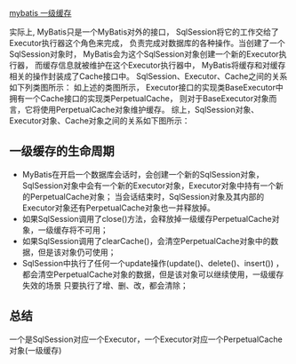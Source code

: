 [mybatis 一级缓存](https://blog.csdn.net/luanlouis/article/details/41280959)

实际上, MyBatis只是一个MyBatis对外的接口，
SqlSession将它的工作交给了Executor执行器这个角色来完成，
负责完成对数据库的各种操作。当创建了一个SqlSession对象时，
MyBatis会为这个SqlSession对象创建一个新的Executor执行器，
而缓存信息就被维护在这个Executor执行器中，
MyBatis将缓存和对缓存相关的操作封装成了Cache接口中。
SqlSession、Executor、Cache之间的关系如下列类图所示：
如上述的类图所示，
Executor接口的实现类BaseExecutor中拥有一个Cache接口的实现类PerpetualCache，
则对于BaseExecutor对象而言，它将使用PerpetualCache对象维护缓存。
综上，SqlSession对象、Executor对象、Cache对象之间的关系如下图所示：

## 一级缓存的生命周期
- MyBatis在开启一个数据库会话时，会创建一个新的SqlSession对象，SqlSession对象中会有一个新的Executor对象，Executor对象中持有一个新的PerpetualCache对象；
当会话结束时，SqlSession对象及其内部的Executor对象还有PerpetualCache对象也一并释放掉。
- 如果SqlSession调用了close()方法，会释放掉一级缓存PerpetualCache对象，一级缓存将不可用；
- 如果SqlSession调用了clearCache()，会清空PerpetualCache对象中的数据，但是该对象仍可使用；
- SqlSession中执行了任何一个update操作(update()、delete()、insert()) ，都会清空PerpetualCache对象的数据，但是该对象可以继续使用，一级缓存失效的场景
只要执行了增、删、改，都会清除；
## 总结
一个是SqlSession对应一个Executor，一个Executor对应一个PerpetualCache对象(一级缓存)